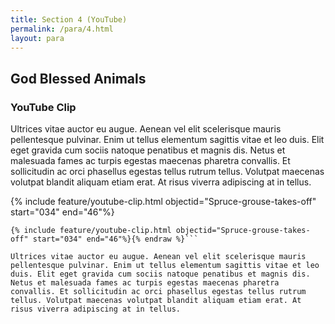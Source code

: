 ```yaml
---
title: Section 4 (YouTube)
permalink: /para/4.html
layout: para
---
```


## God Blessed Animals

### YouTube Clip

Ultrices vitae auctor eu augue. Aenean vel elit scelerisque mauris pellentesque pulvinar. Enim ut tellus elementum sagittis vitae et leo duis. Elit eget gravida cum sociis natoque penatibus et magnis dis. Netus et malesuada fames ac turpis egestas maecenas pharetra convallis. Et sollicitudin ac orci phasellus egestas tellus rutrum tellus. Volutpat maecenas volutpat blandit aliquam etiam erat. At risus viverra adipiscing at in tellus. 

{% include feature/youtube-clip.html objectid="Spruce-grouse-takes-off" start="034" end="46"%}


``` {% raw %} 
{% include feature/youtube-clip.html objectid="Spruce-grouse-takes-off" start="034" end="46"%}{% endraw %}```

Ultrices vitae auctor eu augue. Aenean vel elit scelerisque mauris pellentesque pulvinar. Enim ut tellus elementum sagittis vitae et leo duis. Elit eget gravida cum sociis natoque penatibus et magnis dis. Netus et malesuada fames ac turpis egestas maecenas pharetra convallis. Et sollicitudin ac orci phasellus egestas tellus rutrum tellus. Volutpat maecenas volutpat blandit aliquam etiam erat. At risus viverra adipiscing at in tellus. 